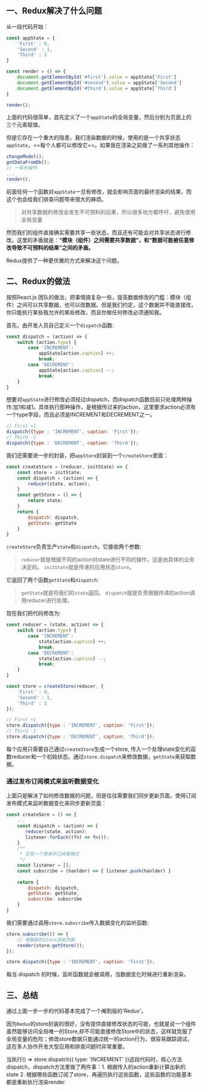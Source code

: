 ## 一、Redux解决了什么问题

从一段代码开始：

```javascript
const appState = {
    'First' : 0,
    'Second' : 1,
    'Third' : 2
}

const render = () => {
    document.getElementById('#first').value = appState['First']
    document.getElementById('#second').value = appState['Second']
    document.getElementById('#third').value = appState['Third']
}

render();
```

上面的代码很简单，首先定义了一个`appState`的全局变量，然后分别为页面上的三个元素赋值。

但是它存在一个重大的隐患，我们渲染数据的时候，使用的是一个共享状态 `appState`，==每个人都可以修改它==。如果我在渲染之前做了一系列其他操作：
```javascript
changeModel();
getDataFromDb();
// 一系列操作
... 
render();
```

前面任何一个函数对`appState`一旦有修改，就会影响页面的最终渲染的结果，而这个也会给我们排查问题带来很大的麻烦。

> 对共享数据的修改会发生不可预料的后果，所以很多地方都呼吁，避免使用全局变量

然而我们的组件直接确实需要共享一些状态，而且还有可能会对共享状态进行修改。这里的矛盾就是：**“模块（组件）之间需要共享数据”，和“数据可能被任意修改导致不可预料的结果”之间的矛盾。**

Redux提供了一种更优雅的方式来解决这个问题。

## 二、Redux的做法

按照React.js 团队的做法，把事情搞复杂一些，提高数据修改的门槛：模块（组件）之间可以共享数据，也可以改数据。但是我们约定，这个数据并不能直接改，你只能执行某些我允许的某些修改，而且你做任何修改必须通知我。

首先，由开发人员自己定义一个`dispatch`函数:
```javascript
const dispatch = (action) => {
    switch (action.type) {
        case 'INCREMENT':
            appState[action.caption] ++;
            break;
        case 'DECREMENT':
            appState[action.caption] --;
            break;
    }
}
```

想要对`appState`进行修改必须经过dispatch，而dispatch函数目前只处理两种操作:加1和减1。具体执行那种操作，是根据传过来的action，这里要求action必须有一个type字段，而且必须是INCREMENT和DECREMENT之一。

```javascript
// First +1
dispatch({type : 'INCREMENT', caption: 'First'});
// Third -1
dispatch({type : 'DECREMENT', caption: 'Third'});
```
我们还需要进一步的封装，把`appStore`封装到一个`createStore`里面：
```javascript
const createStore = (reducer, initState) => {
    const store = initState;
    const dispatch = (action) => {
        reducer(state, action);
    }
    const getStore = () => {
        return state;
    }
    return {
        dispatch: dispatch,
        getState: getState
    }
}
```

`createStore`负责生产`state`和`dispatch`，它接收两个参数:
> `reducer`就是根据不同的action对state进行不同的操作，这是由具体的业务决定的。
> `initState`就是传递的应用状态`store`。

它返回了两个函数`getState`和`dispatch`:
> `getState`就是将我们的`state`返回。
> `dispatch`就是负责根据传递的action调用reducer进行处理。

现在我们把代码修改为:
```javascript
const reducer = (state, action) => {
    switch (action.type) {
        case 'INCREMENT':
            state[action.caption] ++;
            break;
        case 'DECREMENT':
            state[action.caption] --;
            break;
    }
}

const store = createStore(reducer, {
    'First' : 0,
    'Second' : 1,
    'Third' : 2
});

// First +1
store.dispatch({type : 'INCREMENT', caption: 'First'});
// Third -1
store.dispatch({type : 'DECREMENT', caption: 'Third'});
```

每个应用只需要自己通过`createStore`生成一个store, 传入一个处理state变化的函数reducer和一个初始状态。通过`store.dispatch`来修改数据，`getState`来获取数据。

### 通过发布订阅模式来监听数据变化

上面只是解决了如何修改数据的问题，但是往往需要我们同步更新页面。使用订阅发布模式来监听数据变化来同步更新页面：

```javascript
const createSore = () => {
    ...
    const dispatch = (action) => {
       reducer(state, action);
       listener.forEach((fn) => fn());
    }
    /**
     * 实现一个简单的订阅者模式
     */
    const listener = [];
    const subscribe = (hanlder) => { listener.push(hanlder) }
    
    return {
        dispatch: dispatch,
        getState: getState,
        subscribe: subscribe
    }
}
```
我们需要通过调用`store.subscribe`传入数据变化的监听函数:
```javascript
store.subscribe(() => {
    // 根据新的store渲染页面
    render(store.getStore());
});

store.dispatch({type : 'INCREMENT', caption: 'First'});
```
每当 dispatch 的时候，监听函数就会被调用，当数据变化时候进行重新渲染。

## 三、总结

通过上面一步一步的代码基本完成了一个阉割版的'Redux'。

因为`Redux`的store封装的很好，没有提供直接修改状态的可能，也就是说一个组件虽然能够访问全局唯一的Store,却不可能直接修改Store中的状态，这样就克服了全局变量的危险；修改store数据只能通过统一的action行为，很容易跟踪调试，这在多人协作开发大型应用和排查问题时非常重要。

当执行() => store.dispatch({ type: 'INCREMENT' })这段代码时，核心方法dispatch，dispatch方法里做了两件事：1. 根据传入的action重新计算出新的state   2. 根据哪些函数订阅了store，再遍历执行这些函数，这些函数的功能基本都是重新执行渲染render